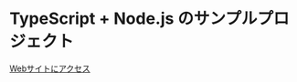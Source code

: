 TypeScript + Node.js のサンプルプロジェクト
==========

[Webサイトにアクセス](https://www.evernote.com/l/AOpKLe5AoEVAh7WSz5FmKBKkC290X9Q-ZOE)
